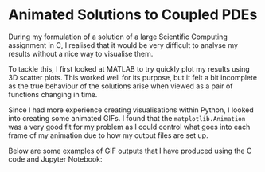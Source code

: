 # Animated Solutions to Coupled PDEs

During my formulation of a solution of a large Scientific Computing assignment in C, I realised that it would be very difficult to analyse my results without a nice way to visualise them. 

To tackle this, I first looked at MATLAB to try quickly plot my results using 3D scatter plots. This worked well for its purpose, but it felt a bit incomplete as the true behaviour of the solutions arise when viewed as a pair of functions changing in time. 

Since I had more experience creating visualisations within Python, I looked into creating some animated GIFs. I found that the `matplotlib.Animation` was a very good fit for my problem as I could control what goes into each frame of my animation due to how my output files are set up.

Below are some examples of GIF outputs that I have produced using the C code and Jupyter Notebook:
